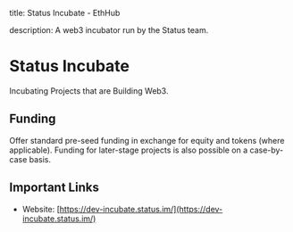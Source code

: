 title: Status Incubate - EthHub

description: A web3 incubator run by the Status team.

# Status Incubate

Incubating Projects that are Building Web3.

## Funding

Offer standard pre-seed funding in exchange for equity and tokens \(where applicable\). Funding for later-stage projects is also possible on a case-by-case basis.

## Important Links

* Website: [https://dev-incubate.status.im/](https://dev-incubate.status.im/)

